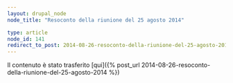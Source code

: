 ```yaml
---
layout: drupal_node
node_title: "Resoconto della riunione del 25 agosto 2014"

type: article
node_id: 141
redirect_to_post: 2014-08-26-resoconto-della-riunione-del-25-agosto-2014
---
```


Il contenuto è stato trasferito [qui]({% post_url 2014-08-26-resoconto-della-riunione-del-25-agosto-2014 %})